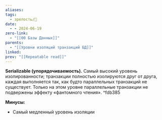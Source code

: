 ```yaml
---
aliases: 
tags:
  - зрелость/🌱
date:
  - - 2024-06-19
zero-link:
  - "[[00 Базы Данных]]"
parents:
  - "[[Уровни изоляций транзакций БД]]"
linked: 
prev: "[[Repeatable read]]"
---
```

**Serializable (упорядочиваемость).** Самый высокий уровень изолированности; транзакции полностью изолируются друг от друга, каждая выполняется так, как будто параллельных транзакций не существует. Только на этом уровне параллельные транзакции не подвержены эффекту «фантомного чтения». ^fdb385

**Минусы:**
- Самый медленный уровень изоляции
